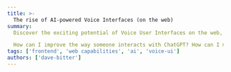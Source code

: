 ```yaml
---
title: >-
  The rise of AI-powered Voice Interfaces (on the web)
summary:
  Discover the exciting potential of Voice User Interfaces on the web, now enhanced with AI. Join me as we explore features and learn how to create your own Jarvis (or KIT for the older crowd)! We'll revisit some cool web APIs, mix them with AI, and make an awesome Voice experience!

  How can I improve the way someone interacts with ChatGPT? How can I make it feel more natural than a dreadful “chatbot”? Can I create something cool? Those were some of the questions I asked myself recently while building an AI-powered chat interface. I’ll take you through what I build, how, and most importantly, why.
tags: ['frontend', 'web capabilities', 'ai', 'voice-ui']
authors: ['dave-bitter']
---
```


